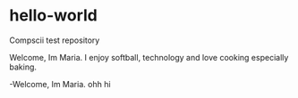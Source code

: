 # hello-world
Compscii test repository

Welcome, Im Maria.
I enjoy softball, technology and love cooking especially baking.

-Welcome, Im Maria.
ohh hi
